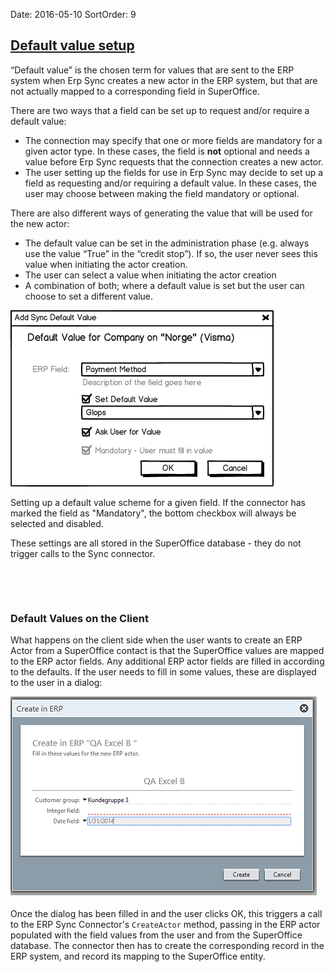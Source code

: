 Date: 2016-05-10
SortOrder: 9

[Default value setup]()
------------------------------------

“Default value” is the chosen term for values that are sent to the ERP system when Erp Sync creates a new actor in the ERP system, but that are not actually mapped to a corresponding field in SuperOffice.

There are two ways that a field can be set up to request and/or require a default value:

-   The connection may specify that one or more fields are mandatory for a given actor type. In these cases, the field is **not** optional and needs a value before Erp Sync requests that the connection creates a new actor.
-   The user setting up the fields for use in Erp Sync may decide to set up a field as requesting and/or requiring a default value. In these cases, the user may choose between making the field mandatory or optional.

There are also different ways of generating the value that will be used for the new actor:

-   The default value can be set in the administration phase (e.g. always use the value “True” in the “credit stop”). If so, the user never sees this value when initiating the actor creation.
-   The user can select a value when initiating the actor creation
-   A combination of both; where a default value is set but the user can choose to set a different value.

<img src="../Erp%20Sync%20Connector%20Interface_files/image006.png" id="Bilde 8" width="421" height="282" />

Setting up a default value scheme for a given field. If the connector has marked the field as "Mandatory", the bottom checkbox will always be selected and disabled.

These settings are all stored in the SuperOffice database - they do not trigger calls to the Sync connector.

 

 

### Default Values on the Client

What happens on the client side when the user wants to create an ERP Actor from a SuperOffice contact is that the SuperOffice values are mapped to the ERP actor fields. Any additional ERP actor fields are filled in according to the defaults. If the user needs to fill in some values, these are displayed to the user in a dialog:

![](create-in-erp.png)

Once the dialog has been filled in and the user clicks OK, this triggers a call to the ERP Sync Connector's `CreateActor` method, passing in the ERP actor populated with the field values from the user and from the SuperOffice database. The connector then has to create the corresponding record in the ERP system, and record its mapping to the SuperOffice entity.

 
